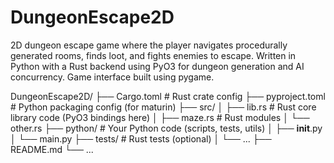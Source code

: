 # DungeonEscape2D
2D dungeon escape game where the player navigates procedurally generated rooms, finds loot, and fights enemies to escape. Written in Python with a Rust backend using PyO3 for dungeon generation and AI concurrency. Game interface built using pygame.


DungeonEscape2D/
├── Cargo.toml           # Rust crate config
├── pyproject.toml       # Python packaging config (for maturin)
├── src/
│   ├── lib.rs           # Rust core library code (PyO3 bindings here)
│   ├── maze.rs          # Rust modules
│   └── other.rs
├── python/              # Your Python code (scripts, tests, utils)
│   ├── __init__.py
│   └── main.py
├── tests/               # Rust tests (optional)
│   └── ...
├── README.md
└── ...
